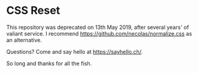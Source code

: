 CSS Reset
=========

This repository was deprecated on 13th May 2019, after several years' of valiant
service. I recommend https://github.com/necolas/normalize.css as an alternative.

Questions? Come and say hello at https://sayhello.ch/.

So long and thanks for all the fish.
